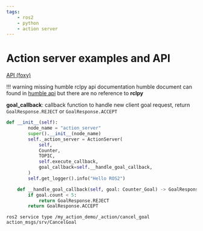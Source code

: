 ```yaml
---
tags:
    - ros2
    - python
    - action server
---
```

# Action server examples and API

[API (foxy)](https://docs.ros2.org/foxy/api/rclpy/api/actions.html#module-rclpy.action.server)

!!! warning missing humble rclpy api documentation
    humble document can found in [humble api](http://docs.ros.org/en/humble/p/) but there are no reference to **rclpy**


**goal_callback**: callback function to handle new client goal request, return `GoalResponse.REJECT` or `GoalResponse.ACCEPT`

```python title="" linenums="1" hl_lines="5"
def __init__(self):
        node_name = "action_server"
        super().__init__(node_name)
        self._action_server = ActionServer(
            self,
            Counter,
            TOPIC,
            self.execute_callback,
            goal_callback=self.__handle_goal_callback,
        )
        self.get_logger().info("Hello ROS2")

    def __handle_goal_callback(self, goal: Counter_Goal) -> GoalResponse:
        if goal.count < 5:
            return GoalResponse.REJECT
        return GoalResponse.ACCEPT
```

```
ros2 service type /my_action_demo/_action/cancel_goal action_msgs/srv/CancelGoal
```
